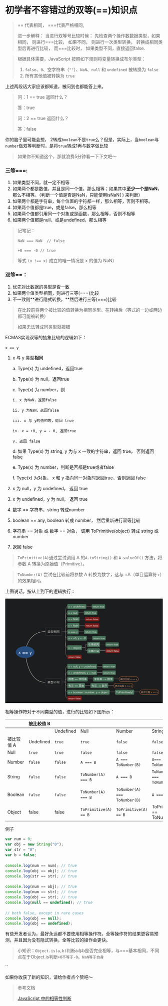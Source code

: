 # 初学者不容错过的双等\(==\)知识点

> == 代表相同， ===代表严格相同,
>
> 进一步解释： 当进行双等号比较时候： 先检查两个操作数数据类型，如果相同， 则进行===比较， 如果不同， 则进行一次类型转换， 转换成相同类型后再进行比较， 而===比较时， 如果类型不同，直接返回false.

> 根据具体需要，JavaScript 按照如下规则将变量转换成布尔类型：
>
> 1. `false`、`0`、空字符串（`""`）、`NaN`、`null` 和 `undefined` 被转换为 `false`
> 2. 所有其他值被转换为 `true`

上述两段话大家应该都知道，被问到也都能答上来。

> 问：1 == true 返回什么？
>
> 答：true
>
> 问：2 == true 返回什么？
>
> 答：false

你的脑子里可能会想， 2转成`boolean`不是`true`么？但是，实际上，当`boolean`与`number`做双等判断时，是将`true`转成1再与数字做比较

> 如果你不知道这个，那就浪费5分钟看一下下文吧～

### 三等===:

1. 如果类型不同，就一定不相等
2. 如果两个都是数值，并且是同一个值，那么相等；如果其中**至少一个是NaN**，那么不相等。（判断一个值是否是NaN，只能使用isNaN\( \) 来判断）
3. 如果两个都是字符串，每个位置的字符都一样，那么相等，否则不相等。
4. 如果两个值都是true，或是false，那么相等
5. 如果两个值都引用同一个对象或是函数，那么相等，否则不相等
6. 如果两个值都是null，或是undefined，那么相等

> 记笔记：
>
> `NaN === NaN  // false`
>
> `+0 === -0 // true`
>
> 等式 `(x !== x)` 成立的唯一情况是 x 的值为 NaN）



### 双等==：

1. 优先对比数据的类型是否一致
2. 如果两个值类型相同，则进行三等\(===\)比较
3. 不一致则**进行隐式转换，**然后进行三等\(===\)比较

> 在比较前将两个被比较的值转换为相同类型。在转换后（等式的一边或两边都可能被转换）
>
> 如果无法转成同类型就报错

ECMAS实现双等的抽象比较的逻辑如下：

`x == y`

1. x 与 y 类型**相同**

   a. Type\(x\) 为 undefined，返回true

   b. Type\(x\) 为 null，返回true

   c. Type\(x\) 为 number，则

       i. x 为NaN，返回false 

       ii. y 为NaN，返回false 

       iii. x 与 y的值相等，返回 true

       iv. x = +0, y = - 0, 返回true

       v. 返回 false

   d. 如果 Type\(x\) 为 string, y 为与 x 一致的字符串，返回 true， 否则返回 false

   e. Type\(x\) 为 number，判断是否都是true或者false

   f. Type\(x\) 为对象， x 和 y 指向同一对象时返回true，否则返回 false

2.  x 为 null，y 为 undefined， 返回 true
3. x 为 undefined，y 为 null， 返回 true
4. 数字 == 字符串，string 转成number
5.  boolean == any, boolean 转成 number， 然后重新进行双等比较
6. 字符串 == 对象 或 数字 == 对象， 调用 ToPrimitive\(object\) 转成 string 或 number
7. 返回 false

> `ToPrimitive(A)`通过尝试调用 A 的`A.toString()` 和 `A.valueOf()` 方法，将参数 A 转换为原始值（Primitive）。

> `ToNumber(A)` 尝试在比较前将参数 A 转换为数字，这与 +A（单目运算符+）的效果相同。

上图说话，按从上到下的逻辑执行：

![](../.gitbook/assets/ping-mu-kuai-zhao-20200428-xia-wu-8.30.56.png)

相等操作符对于不同类型的值，进行的比较如下图所示：

|  | 被比较值 B |  |  |  |  |  |  |
| :--- | :--- | :--- | :--- | :--- | :--- | :--- | :--- |
|  |  | Undefined | Null | Number | String | Boolean | Object |
| 被比较值 A | Undefined | `true` | `true` | `false` | `false` | `false` | `IsFalsy(B)` |
| Null | `true` | `true` | `false` | `false` | `false` | `IsFalsy(B)` |  |
| Number | `false` | `false` | `A === B` | `A === ToNumber(B)` | `A=== ToNumber(B)` | `A== ToPrimitive(B)` |  |
| String | `false` | `false` | `ToNumber(A) === B` | `A === B` | `ToNumber(A) === ToNumber(B)` | `ToPrimitive(B) == A` |  |
| Boolean | `false` | `false` | `ToNumber(A) === B` | `ToNumber(A) === ToNumber(B)` | `A === B` | ToNumber\(A\) == ToPrimitive\(B\) |  |
| Object | false | false | `ToPrimitive(A) == B` | `ToPrimitive(A) == B` | ToPrimitive\(A\) == ToNumber\(B\) | `A === B` |  |

例子

```javascript
var num = 0;
var obj = new String("0");
var str = "0";
var b = false;

console.log(num == num); // true
console.log(obj == obj); // true
console.log(str == str); // true

console.log(num == obj); // true
console.log(num == str); // true
console.log(obj == str); // true
console.log(null == undefined); // true

// both false, except in rare cases
console.log(obj == null);
console.log(obj == undefined);
```

有些开发者认为，最好永远都不要使用相等操作符。全等操作符的结果更容易预测，并且因为没有隐式转换，全等比较的操作会更快。



> 小知识：`Object.is(a,b)`判断a与b是否完全相等，与===基本相同，不同点在于Object.is判断`+0不等于-0`，`NaN等于自身`



\`\`

如果你收获了新的知识，请给作者点个赞吧～



> 参考文档
>
> [JavaScript 中的相等性判断](https://developer.mozilla.org/zh-CN/docs/Web/JavaScript/Equality_comparisons_and_sameness)

  


